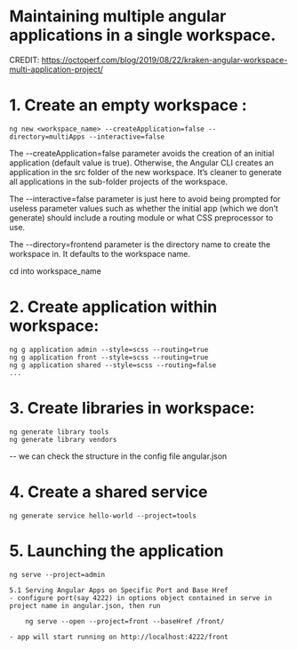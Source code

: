 # Maintaining multiple angular applications in a single workspace.

CREDIT: https://octoperf.com/blog/2019/08/22/kraken-angular-workspace-multi-application-project/

# 1. Create an empty workspace :
    ng new <workspace_name> --createApplication=false --directory=multiApps --interactive=false

The --createApplication=false parameter avoids the creation of an initial application (default value is true). Otherwise, the Angular CLI creates an application in the src folder of the new workspace. It’s cleaner to generate all applications in the sub-folder projects of the workspace.

The --interactive=false parameter is just here to avoid being prompted for useless parameter values such as whether the initial app (which we don’t generate) should include a routing module or what CSS preprocessor to use.

The --directory=frontend parameter is the directory name to create the workspace in. It defaults to the workspace name.

cd into workspace_name

# 2. Create application within workspace:

    ng g application admin --style=scss --routing=true
    ng g application front --style=scss --routing=true
    ng g application shared --style=scss --routing=false
    ...

# 3. Create libraries in workspace:

    ng generate library tools
    ng generate library vendors

-- we can check the structure in the config file angular.json

# 4. Create a shared service

    ng generate service hello-world --project=tools

# 5. Launching the application

    ng serve --project=admin

    5.1 Serving Angular Apps on Specific Port and Base Href
    - configure port(say 4222) in options object contained in serve in project name in angular.json, then run
        
        ng serve --open --project=front --baseHref /front/

    - app will start running on http://localhost:4222/front

